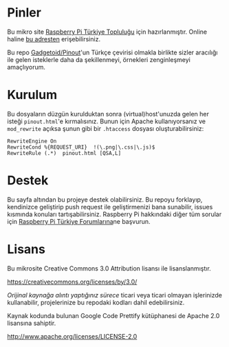 Pinler
======

Bu mikro site [Raspberry Pi Türkiye Topluluğu](http://raspi.gen.tr) için hazırlanmıştır. Online haline [bu adresten](http://pinler.raspi.gen.tr) erişebilirsiniz.

Bu repo [Gadgetoid/Pinout](https://github.com/Gadgetoid/Pinout)'un Türkçe çevirisi olmakla birlikte sizler aracılığı ile gelen isteklerle daha da şekillenmeyi, örnekleri zenginleşmeyi amaçlıyorum.

Kurulum
======
Bu dosyaların düzgün kurulduktan sonra (virtual)host'unuzda gelen her isteği `pinout.html`'e kırmalısınız. Bunun için Apache kullanıyorsanız ve `mod_rewrite` açıksa şunun gibi bir `.htaccess` dosyası oluşturabilirsiniz:

```
RewriteEngine On
RewriteCond %{REQUEST_URI}  !(\.png|\.css|\.js)$
RewriteRule (.*)  pinout.html [QSA,L]
```

Destek
======
Bu sayfa altından bu projeye destek olabilirsiniz. Bu repoyu forklayıp, kendinizce geliştirip push request ile geliştirmenizi bana sunabilir, issues kısmında konuları tartışabilirsiniz. Raspberry Pi hakkındaki diğer tüm sorular için [Raspberry Pi Türkiye Forumlarına](http://forum.raspi.gen.tr)ne başvurun.

Lisans
======
Bu mikrosite Creative Commons 3.0 Attribution lisansı ile lisanslanmıştır.

https://creativecommons.org/licenses/by/3.0/

*Orijinal kaynağa alıntı yaptığınız sürece* ticari veya ticari olmayan işlerinizde kullanabilir, projelerinize bu repodaki kodları dahil edebilirsiniz.

Kaynak kodunda bulunan Google Code Prettify kütüphanesi de Apache 2.0 lisansına sahiptir.

http://www.apache.org/licenses/LICENSE-2.0
